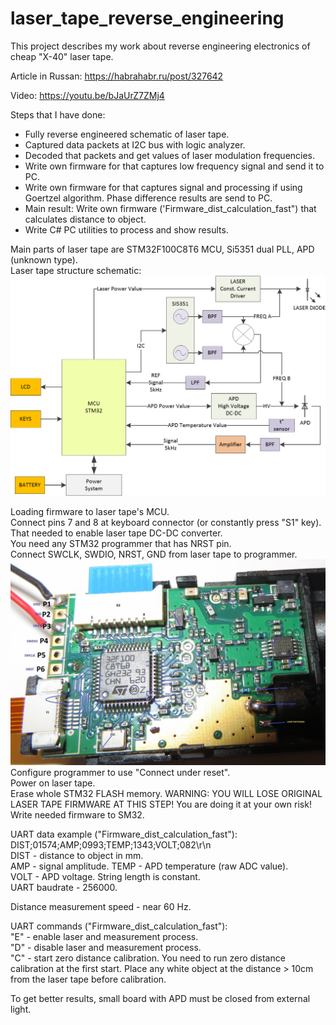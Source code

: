 # laser_tape_reverse_engineering 

This project describes my work about reverse engineering electronics of cheap "X-40" laser tape.

Article in Russan: https://habrahabr.ru/post/327642

Video: https://youtu.be/bJaUrZ7ZMj4

Steps that I have done:  
- Fully reverse engineered schematic of laser tape.   
- Captured data packets at I2C bus with logic analyzer.  
- Decoded that packets and get values of laser modulation frequencies.  
- Write own firmware for that captures low frequency signal and send it to PC.  
- Write own firmware for that captures signal and processing if using Goertzel algorithm. Phase difference results are send to PC.  
- Main result: Write own firmware ('Firmware_dist_calculation_fast") that calculates distance to object.  
- Write C# PC utilities to process and show results.

Main parts of laser tape are STM32F100C8T6 MCU, Si5351 dual PLL, APD (unknown type).  
Laser tape structure schematic:  
![Alt text](Schematic/schematic_structure.png?raw=true "Image")  
  
Loading firmware to laser tape's MCU.  
Connect pins 7 and 8 at keyboard connector (or constantly press "S1" key). That needed to enable laser tape DC-DC converter.  
You need any STM32 programmer that has NRST pin.  
Connect SWCLK, SWDIO, NRST, GND from laser tape to programmer.  
![Alt text](PCB_photos/PCB_top.JPG?raw=true "Image")
Configure programmer to use "Connect under reset".  
Power on laser tape.  
Erase whole STM32 FLASH memory. WARNING: YOU WILL LOSE ORIGINAL LASER TAPE FIRMWARE AT THIS STEP! You are doing it at your own risk!  
Write needed firmware to SM32.  


UART data example ("Firmware_dist_calculation_fast"):  
DIST;01574;AMP;0993;TEMP;1343;VOLT;082\r\n  
DIST - distance to object in mm.  
AMP  - signal amplitude. 
TEMP - APD temperature (raw ADC value).  
VOLT - APD voltage. 
String length is constant.  
UART baudrate - 256000.  

Distance measurement speed - near 60 Hz.  

UART commands ("Firmware_dist_calculation_fast"):  
"E" - enable laser and measurement process.  
"D" - disable laser and measurement process.  
"C" - start zero distance calibration. You need to run zero distance calibration at the first start. Place any white object at the distance > 10cm from the laser tape before calibration.  


To get better results, small board with APD must be closed from external light.

